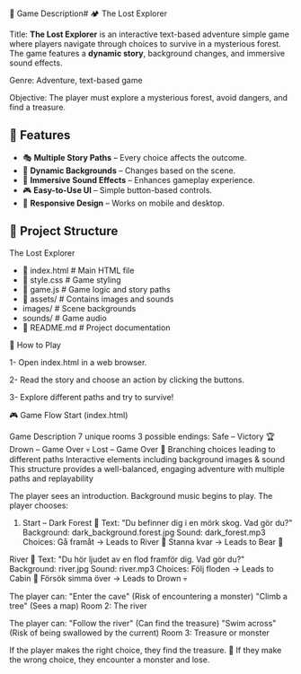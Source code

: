 
📜 Game Description# 🏕️ The Lost Explorer

Title: **The Lost Explorer**  is an interactive text-based adventure simple game where players navigate through choices to survive in a mysterious forest. The game features a **dynamic story**, background changes, and immersive sound effects.

Genre: Adventure, text-based game

Objective: The player must explore a mysterious forest, avoid dangers, and find a treasure.


## 🌟 Features
- 🎭 **Multiple Story Paths** – Every choice affects the outcome.
- 🎨 **Dynamic Backgrounds** – Changes based on the scene.
- 🎵 **Immersive Sound Effects** – Enhances gameplay experience.
- 🎮 **Easy-to-Use UI** – Simple button-based controls.
- 📱 **Responsive Design** – Works on mobile and desktop.

## 📂 Project Structure
 The Lost Explorer 
 -  📄 index.html # Main HTML file 
 -  📄 style.css # Game styling 
 -  📄 game.js # Game logic and story paths 
 -  📂 assets/ # Contains images and sounds 
 -  images/ # Scene backgrounds 
 -  sounds/ # Game audio 
 -  📄 README.md # Project documentation

 👤 How to Play

1- Open index.html in a web browser.

2- Read the story and choose an action by clicking the buttons.

3- Explore different paths and try to survive!



🎮 Game Flow
Start (index.html)

Game Description
7 unique rooms
3 possible endings:
Safe – Victory 🏆
Drown – Game Over 💀
Lost – Game Over 🌲
Branching choices leading to different paths
Interactive elements including background images & sound
This structure provides a well-balanced, engaging adventure with multiple paths and replayability

The player sees an introduction.
Background music begins to play.
The player chooses:
1. Start – Dark Forest 🌲
Text: "Du befinner dig i en mörk skog. Vad gör du?"
Background: dark_background.forest.jpg
Sound: dark_forest.mp3
Choices:
Gå framåt → Leads to River 🌊
Stanna kvar → Leads to Bear 🐻

River 🌊
Text: "Du hör ljudet av en flod framför dig. Vad gör du?"
Background: river.jpg
Sound: river.mp3
Choices:
Följ floden → Leads to Cabin 🏡
Försök simma över → Leads to Drown 💀

The player can:
"Enter the cave" (Risk of encountering a monster)
"Climb a tree" (Sees a map)
Room 2: The river

The player can:
"Follow the river" (Can find the treasure)
"Swim across" (Risk of being swallowed by the current)
Room 3: Treasure or monster


If the player makes the right choice, they find the treasure. 🎉
If they make the wrong choice, they encounter a monster and lose. 

